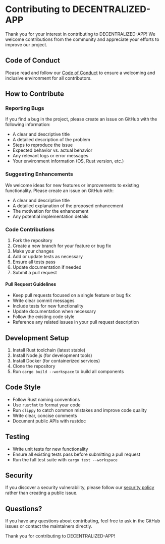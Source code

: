 # Contributing to DECENTRALIZED-APP

Thank you for your interest in contributing to DECENTRALIZED-APP! We welcome contributions from the community and appreciate your efforts to improve our project.

## Code of Conduct

Please read and follow our [Code of Conduct](GUIDELINE-ROLE-DAPP.MD) to ensure a welcoming and inclusive environment for all contributors.

## How to Contribute

### Reporting Bugs

If you find a bug in the project, please create an issue on GitHub with the following information:

- A clear and descriptive title
- A detailed description of the problem
- Steps to reproduce the issue
- Expected behavior vs. actual behavior
- Any relevant logs or error messages
- Your environment information (OS, Rust version, etc.)

### Suggesting Enhancements

We welcome ideas for new features or improvements to existing functionality. Please create an issue on GitHub with:

- A clear and descriptive title
- A detailed explanation of the proposed enhancement
- The motivation for the enhancement
- Any potential implementation details

### Code Contributions

1. Fork the repository
2. Create a new branch for your feature or bug fix
3. Make your changes
4. Add or update tests as necessary
5. Ensure all tests pass
6. Update documentation if needed
7. Submit a pull request

#### Pull Request Guidelines

- Keep pull requests focused on a single feature or bug fix
- Write clear commit messages
- Include tests for new functionality
- Update documentation when necessary
- Follow the existing code style
- Reference any related issues in your pull request description

## Development Setup

1. Install Rust toolchain (latest stable)
2. Install Node.js (for development tools)
3. Install Docker (for containerized services)
4. Clone the repository
5. Run `cargo build --workspace` to build all components

## Code Style

- Follow Rust naming conventions
- Use `rustfmt` to format your code
- Run `clippy` to catch common mistakes and improve code quality
- Write clear, concise comments
- Document public APIs with rustdoc

## Testing

- Write unit tests for new functionality
- Ensure all existing tests pass before submitting a pull request
- Run the full test suite with `cargo test --workspace`

## Security

If you discover a security vulnerability, please follow our [security policy](SECURITY.md) rather than creating a public issue.

## Questions?

If you have any questions about contributing, feel free to ask in the GitHub issues or contact the maintainers directly.

Thank you for contributing to DECENTRALIZED-APP!